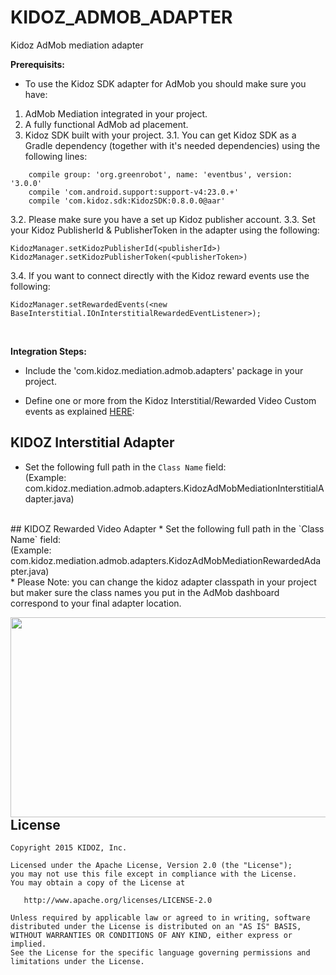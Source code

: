 # KIDOZ_ADMOB_ADAPTER
Kidoz AdMob mediation adapter
</br>

**Prerequisits:**
* To use the Kidoz SDK adapter for AdMob you should make sure you have:
1. AdMob Mediation integrated in your project.
2. A fully functional AdMob ad placement.
3. Kidoz SDK built with your project.
3.1. You can get Kidoz SDK as a Gradle dependency (together with it's needed dependencies) using the following lines:
```
    compile group: 'org.greenrobot', name: 'eventbus', version: '3.0.0'
    compile 'com.android.support:support-v4:23.0.+'
    compile 'com.kidoz.sdk:KidozSDK:0.8.0.0@aar'
```
3.2. Please make sure you have a set up Kidoz publisher account.
3.3. Set your Kidoz PublisherId & PublisherToken in the adapter using the following:
```
KidozManager.setKidozPublisherId(<publisherId>)
KidozManager.setKidozPublisherToken(<publisherToken>)
```
3.4. If you want to connect directly with the Kidoz reward events use the following:
```
KidozManager.setRewardedEvents(<new BaseInterstitial.IOnInterstitialRewardedEventListener>);
```
</br>

**Integration Steps:**

* Include the 'com.kidoz.mediation.admob.adapters' package in your project.

* Define one or more from the Kidoz Interstitial/Rewarded Video Custom events as explained [HERE](https://support.google.com/admob/answer/3083407):
 
## KIDOZ Interstitial Adapter
* Set the following full path in the `Class Name` field: </br>
(Example: com.kidoz.mediation.admob.adapters.KidozAdMobMediationInterstitialAdapter.java)
</br>
## KIDOZ Rewarded Video Adapter
* Set the following full path in the `Class Name` field: </br>
(Example: com.kidoz.mediation.admob.adapters.KidozAdMobMediationRewardedAdapter.java)
</br>
* Please Note: you can change the kidoz adapter classpath in your project but maker sure the class names you put in the AdMob dashboard correspond to your final adapter location.

<a href="url"><img src="https://s3.amazonaws.com/kidoz-cdn/sdk/GitHub_Tutorial_Img/custom_event_tut.JPG" align="left" height="320" width="720" ></a>
</br>
</br>
</br>   


License
--------

    Copyright 2015 KIDOZ, Inc.

    Licensed under the Apache License, Version 2.0 (the "License");
    you may not use this file except in compliance with the License.
    You may obtain a copy of the License at

       http://www.apache.org/licenses/LICENSE-2.0

    Unless required by applicable law or agreed to in writing, software
    distributed under the License is distributed on an "AS IS" BASIS,
    WITHOUT WARRANTIES OR CONDITIONS OF ANY KIND, either express or implied.
    See the License for the specific language governing permissions and
    limitations under the License.

